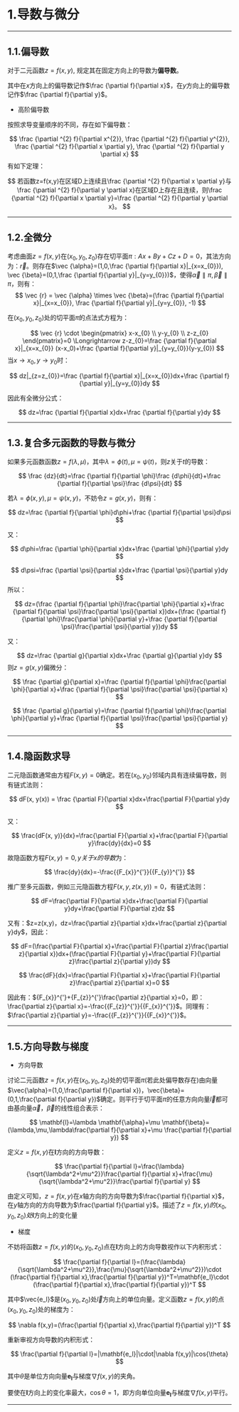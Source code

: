 # **1.导数与微分**

---

## **1.1.偏导数**

对于二元函数$z=f(x,y)$, 规定其在固定方向上的导数为**偏导数**。

其中在$x$方向上的偏导数记作$\frac {\partial f}{\partial x}$，在$y$方向上的偏导数记作$\frac {\partial f}{\partial y}$。

-  高阶偏导数

按照求导变量顺序的不同，存在如下偏导数：

$$
\frac {\partial ^{2} f}{\partial x^{2}}, \frac {\partial ^{2} f}{\partial y^{2}}, \frac {\partial ^{2} f}{\partial x \partial y}, \frac {\partial ^{2} f}{\partial y \partial x}
$$
有如下定理：

$$
若函数z=f(x,y)在区域D上连续且\frac {\partial ^{2} f}{\partial x \partial y}与\frac {\partial ^{2} f}{\partial y \partial x}在区域D上存在且连续，则\frac {\partial ^{2} f}{\partial x \partial y}=\frac {\partial ^{2} f}{\partial y \partial x}。
$$

---

## **1.2.全微分**

考虑曲面$z=f(x,y)$在$(x_{0}, y_{0}, z_{0})$存在切平面$\pi :Ax+By+Cz+D=0$，其法方向为：$\vec {r}$。则存在$\vec {\alpha}=(1,0,\frac {\partial f}{\partial x}|_{x=x_{0}}), \vec {\beta}=(0,1,\frac {\partial f}{\partial y}|_{y=y_{0}})$，使得$\vec {\alpha} \parallel \pi, \vec {\beta} \parallel \pi$，则有：
$$
\vec {r} = \vec {\alpha} \times \vec {\beta}=(\frac {\partial f}{\partial x}|_{x=x_{0}}, \frac {\partial f}{\partial y}|_{y=y_{0}}, -1)
$$

在$(x_{0}, y_{0}, z_{0})$处的切平面$\pi$的点法式方程为：

$$
\vec {r} \cdot
\begin{pmatrix}
x-x_{0} \\
y-y_{0} \\
z-z_{0}
\end{pmatrix}=0 \Longrightarrow z-z_{0}=\frac {\partial f}{\partial x}|_{x=x_{0}} (x-x_0)+\frac {\partial f}{\partial y}|_{y=y_{0}}(y-y_{0})
$$
当$x \to x_{0}, y \to y_{0}$时：

$$
dz|_{z=z_{0}}=\frac {\partial f}{\partial x}|_{x=x_{0}}dx+\frac {\partial f}{\partial y}|_{y=y_{0}}dy
$$

因此有全微分公式：

$$
dz=\frac {\partial f}{\partial x}dx+\frac {\partial f}{\partial y}dy
$$

---

## **1.3.复合多元函数的导数与微分**

如果多元函数函数$z=f(\lambda , \mu)$，其中$\lambda=\phi(t), \mu=\psi(t)$，则$z$关于$t$的导数：

$$
\frac {dz}{dt}=\frac {\partial f}{\partial \phi}\frac {d\phi}{dt}+\frac {\partial f}{\partial \psi}\frac {d\psi}{dt}
$$

若$\lambda=\phi(x, y), \mu=\psi(x, y)$，不妨令$z=g(x, y)$，则有：

$$
dz=\frac {\partial f}{\partial \phi}d\phi+\frac {\partial f}{\partial \psi}d\psi
$$

又：

$$
d\phi=\frac {\partial \phi}{\partial x}dx+\frac {\partial \phi}{\partial y}dy
$$

$$
d\psi=\frac {\partial \psi}{\partial x}dx+\frac {\partial \psi}{\partial y}dy
$$
所以：

$$
dz=(\frac {\partial f}{\partial \phi}\frac{\partial \phi}{\partial x}+\frac {\partial f}{\partial \psi}\frac{\partial \psi}{\partial x})dx+(\frac {\partial f}{\partial \phi}\frac{\partial \phi}{\partial y}+\frac {\partial f}{\partial \psi}\frac{\partial \psi}{\partial y})dy
$$

又：

$$
dz=\frac {\partial g}{\partial x}dx+\frac {\partial g}{\partial y}dy
$$
则$z=g(x, y)$偏微分：

$$
\frac {\partial g}{\partial x}=\frac {\partial f}{\partial \phi}\frac{\partial \phi}{\partial x}+\frac {\partial f}{\partial \psi}\frac{\partial \psi}{\partial x}
$$

$$
\frac {\partial g}{\partial y}=\frac {\partial f}{\partial \phi}\frac{\partial \phi}{\partial y}+\frac {\partial f}{\partial \psi}\frac{\partial \psi}{\partial y}
$$

---


## **1.4.隐函数求导**

二元隐函数通常由方程$F(x, y)=0$确定。若在$(x_{0}, y_{0})$邻域内具有连续偏导数，则有链式法则：

$$
dF(x, y(x)) = \frac {\partial F}{\partial x}dx+\frac{\partial F}{\partial y}dy
$$

又：

$$
\frac{dF(x, y)}{dx}=\frac{\partial F}{\partial x}+\frac{\partial F}{\partial y}\frac{dy}{dx}=0
$$

故隐函数方程$F(x, y)=0, y关于x的导数$为：

$$
\frac{dy}{dx}=-\frac{{F_{x}}^{'}}{{F_{y}}^{'}}
$$

推广至多元函数，例如三元隐函数方程$F(x, y, z(x, y))=0$，有链式法则：

$$
dF=\frac{\partial F}{\partial x}dx+\frac{\partial F}{\partial y}dy+\frac{\partial F}{\partial z}dz
$$

又有：$z=z(x,y)，dz=\frac{\partial z}{\partial x}dx+\frac{\partial z}{\partial y}dy$，因此：

$$
dF=(\frac{\partial F}{\partial x}+\frac{\partial F}{\partial z}\frac{\partial z}{\partial x})dx+(\frac{\partial F}{\partial y}+\frac{\partial F}{\partial z}\frac{\partial z}{\partial y})dy
$$

$$
           \frac{dF}{dx}=\frac{\partial F}{\partial x}+\frac{\partial F}{\partial z}\frac{\partial z}{\partial x}=0
$$

因此有：${F_{x}}^{'}+{F_{z}}^{'}\frac{\partial z}{\partial x}=0，即：\frac{\partial z}{\partial x}=-\frac{{F_{z}}^{'}}{{F_{x}}^{'}}$。同理有：$\frac{\partial z}{\partial y}=-\frac{{F_{z}}^{'}}{{F_{x}}^{'}}$。

---

## **1.5.方向导数与梯度**

- 方向导数

讨论二元函数$z=f(x,y)$在$(x_0,y_0,z_0)$处的切平面$\pi$(若此处偏导数存在)由向量$\vec{\alpha}=(1,0,\frac{\partial f}{\partial x})，\vec{\beta}=(0,1,\frac{\partial f}{\partial y})$确定。则平行于切平面$\pi$的任意方向向量$\vec{l}$都可由基向量$\vec{\alpha}，\vec{\beta}$的线性组合表示：

$$
\mathbf{l}=\lambda \mathbf{\alpha}+\mu \mathbf{\beta}=(\lambda,\mu,\lambda\frac{\partial f}{\partial x}+\mu \frac{\partial f}{\partial y})
$$

定义$z=f(x,y)$在$\mathbf{l}$方向的方向导数：

$$
\frac{\partial f}{\partial l}=\frac{\lambda}{\sqrt{\lambda^2+\mu^2}}\frac{\partial f}{\partial x}+\frac{\mu}{\sqrt{\lambda^2+\mu^2}}\frac{\partial f}{\partial y}
$$

由定义可知，$z=f(x,y)$在$x$轴方向的方向导数为$\frac{\partial f}{\partial x}$，在$y$轴方向的方向导数为$\frac{\partial f}{\partial y}$。描述了$z=f(x,y)的(x_0,y_0,z_0)处\mathbf{l}$方向上的变化量


- 梯度

不妨将函数$z=f(x,y)$的$(x_0,y_0,z_0)$点在$\mathbf{l}$方向上的方向导数视作以下内积形式：

$$
\frac{\partial f}{\partial l}=(\frac{\lambda}{\sqrt{\lambda^2+\mu^2}},\frac{\mu}{\sqrt{\lambda^2+\mu^2}})\cdot (\frac{\partial f}{\partial x},\frac{\partial f}{\partial y})^T=\mathbf{e_l}\cdot (\frac{\partial f}{\partial x},\frac{\partial f}{\partial y})^T
$$

其中$\vec{e_l}$是$(x_0,y_0,z_0)$处$\vec{l}$方向上的单位向量。定义函数$z=f(x,y)$的点$(x_0,y_0,z_0)$处的梯度为：

$$
\nabla f(x,y)=(\frac{\partial f}{\partial x},\frac{\partial f}{\partial y})^T
$$

重新审视方向导数的内积形式：

$$
\frac{\partial f}{\partial l}=|\mathbf{e_l}|\cdot|\nabla f(x,y)|\cos{\theta}
$$

其中$\theta$是单位方向向量$\mathbf{e_l}$与梯度$\nabla f(x,y)$的夹角。

要使在$\mathbf{l}$方向上的变化率最大，$\cos{\theta}=1$，即方向单位向量$\mathbf{e_l}$与梯度$\nabla f(x,y)$平行。

---

